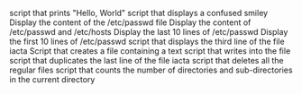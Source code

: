 script that prints "Hello, World"
script that displays a confused smiley
Display the content of the /etc/passwd file
Display the content of /etc/passwd and /etc/hosts
Display the last 10 lines of /etc/passwd
Display the first 10 lines of /etc/passwd
script that displays the third line of the file iacta
Script that creates a file containing a text
script that writes into the file
script that duplicates the last line of the file iacta
script that deletes all the regular files
 script that counts the number of directories and sub-directories in the current directory

